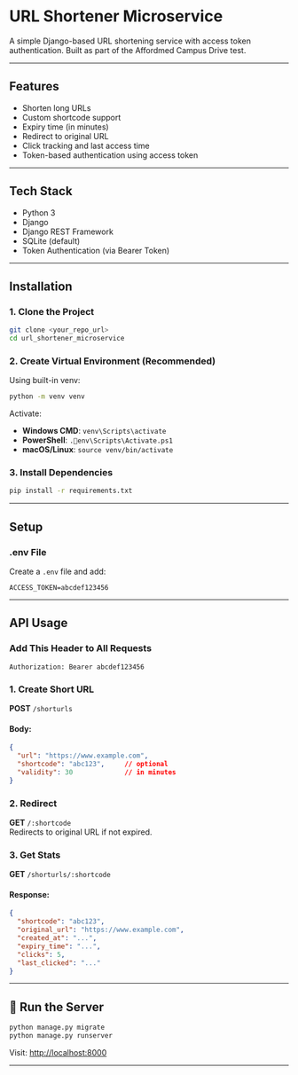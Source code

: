 #  URL Shortener Microservice

A simple Django-based URL shortening service with access token authentication. Built as part of the Affordmed Campus Drive test.

---

## Features

- Shorten long URLs
- Custom shortcode support
- Expiry time (in minutes)
- Redirect to original URL
- Click tracking and last access time
- Token-based authentication using access token

---

##  Tech Stack

- Python 3
- Django
- Django REST Framework
- SQLite (default)
- Token Authentication (via Bearer Token)

---

##  Installation

### 1. Clone the Project
```bash
git clone <your_repo_url>
cd url_shortener_microservice
```

### 2. Create Virtual Environment (Recommended)

Using built-in venv:
```bash
python -m venv venv
```

Activate:

- **Windows CMD**: `venv\Scripts\activate`
- **PowerShell**: `.env\Scripts\Activate.ps1`
- **macOS/Linux**: `source venv/bin/activate`

### 3. Install Dependencies
```bash
pip install -r requirements.txt
```

---

##  Setup

### .env File

Create a `.env` file and add:
```
ACCESS_TOKEN=abcdef123456
```

---

##  API Usage

###  Add This Header to All Requests

```
Authorization: Bearer abcdef123456
```

### 1. Create Short URL

**POST** `/shorturls`

#### Body:
```json
{
  "url": "https://www.example.com",
  "shortcode": "abc123",     // optional
  "validity": 30             // in minutes
}
```

### 2. Redirect

**GET** `/:shortcode`  
Redirects to original URL if not expired.

### 3. Get Stats

**GET** `/shorturls/:shortcode`

#### Response:
```json
{
  "shortcode": "abc123",
  "original_url": "https://www.example.com",
  "created_at": "...",
  "expiry_time": "...",
  "clicks": 5,
  "last_clicked": "..."
}
```

---

## 🧪 Run the Server

```bash
python manage.py migrate
python manage.py runserver
```

Visit: [http://localhost:8000](http://localhost:8000)

---


